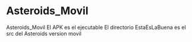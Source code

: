 # Asteroids_Movil
Asteroids_Movil
El APK es el ejecutable
El directorio EstaEsLaBuena es el src del Asteroids version movil
